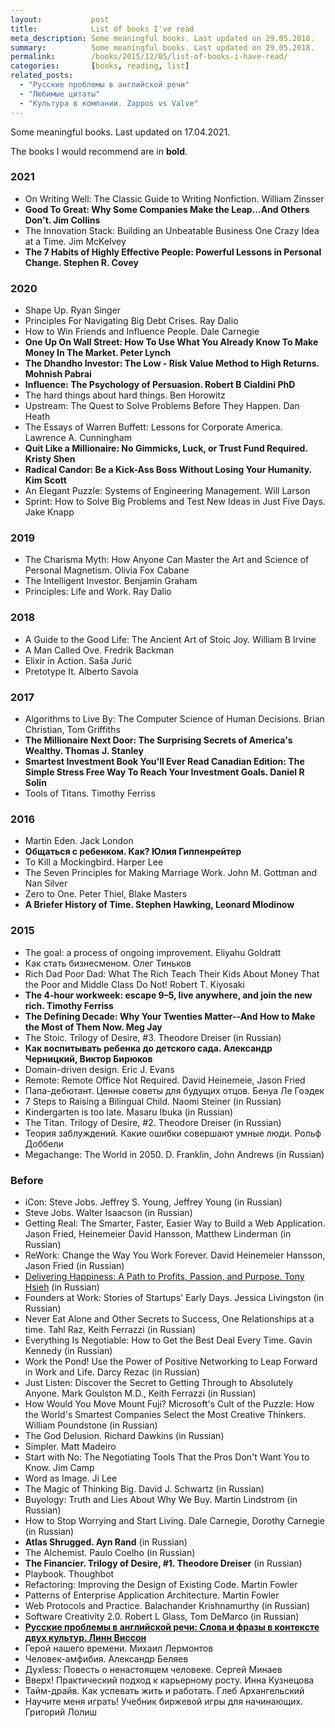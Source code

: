 ```yaml
---
layout:           post
title:            List of books I've read
meta_description: Some meaningful books. Last updated on 29.05.2018.
summary:          Some meaningful books. Last updated on 29.05.2018.
permalink:        /books/2015/12/05/list-of-books-i-have-read/
categories:       [books, reading, list]
related_posts:
  - "Русские проблемы в английской речи"
  - "Любимые цитаты"
  - "Культура в компании. Zappos vs Valve"
---
```


Some meaningful books. Last updated on 17.04.2021.

The books I would recommend are in **bold**.

### 2021

- On Writing Well: The Classic Guide to Writing Nonfiction. William Zinsser
- **Good To Great: Why Some Companies Make the Leap...And Others Don't. Jim Collins**
- The Innovation Stack: Building an Unbeatable Business One Crazy Idea at a Time. Jim McKelvey
- **The 7 Habits of Highly Effective People: Powerful Lessons in Personal Change. Stephen R. Covey**

### 2020

- Shape Up. Ryan Singer
- Principles For Navigating Big Debt Crises. Ray Dalio
- How to Win Friends and Influence People. Dale Carnegie
- **One Up On Wall Street: How To Use What You Already Know To Make Money In The Market. Peter Lynch**
- **The Dhandho Investor: The Low - Risk Value Method to High Returns. Mohnish Pabrai**
- **Influence: The Psychology of Persuasion. Robert B Cialdini PhD**
- The hard things about hard things. Ben Horowitz
- Upstream: The Quest to Solve Problems Before They Happen. Dan Heath
- The Essays of Warren Buffett: Lessons for Corporate America. Lawrence A. Cunningham
- **Quit Like a Millionaire: No Gimmicks, Luck, or Trust Fund Required. Kristy Shen**
- **Radical Candor: Be a Kick-Ass Boss Without Losing Your Humanity. Kim Scott**
- An Elegant Puzzle: Systems of Engineering Management. Will Larson
- Sprint: How to Solve Big Problems and Test New Ideas in Just Five Days. Jake Knapp

### 2019

- The Charisma Myth: How Anyone Can Master the Art and Science of Personal Magnetism. Olivia Fox Cabane
- The Intelligent Investor. Benjamin Graham
- Principles: Life and Work. Ray Dalio

### 2018

- A Guide to the Good Life: The Ancient Art of Stoic Joy. William B Irvine
- A Man Called Ove. Fredrik Backman
- Elixir in Action. Saša Jurić
- Pretotype It. Alberto Savoia

### 2017

- Algorithms to Live By: The Computer Science of Human Decisions. Brian Christian, Tom Griffiths
- **The Millionaire Next Door: The Surprising Secrets of America's Wealthy. Thomas J. Stanley**
- **Smartest Investment Book You'll Ever Read Canadian Edition: The Simple Stress Free Way To Reach Your Investment Goals. Daniel R Solin**
- Tools of Titans. Timothy Ferriss

### 2016
- Martin Eden. Jack London
- **Общаться с ребенком. Как? Юлия Гиппенрейтер**
- To Kill a Mockingbird. Harper Lee
- The Seven Principles for Making Marriage Work. John M. Gottman and Nan Silver
- Zero to One. Peter Thiel, Blake Masters
- **A Briefer History of Time. Stephen Hawking, Leonard Mlodinow**

### 2015

- The goal: a process of ongoing improvement. Eliyahu Goldratt
- Как стать бизнесменом. Олег Тиньков
- Rich Dad Poor Dad: What The Rich Teach Their Kids About Money That the Poor and Middle Class Do Not! Robert T. Kiyosaki
- **The 4-hour workweek: escape 9–5, live anywhere, and join the new rich. Timothy Ferriss**
- **The Defining Decade: Why Your Twenties Matter--And How to Make the Most of Them Now. Meg Jay**
- The Stoic. Trilogy of Desire, #3. Theodore Dreiser (in Russian)
- **Как воспитывать ребенка до детского сада. Александр Черницкий, Виктор Бирюков**
- Domain-driven design. Eric J. Evans
- Remote: Remote Office Not Required. David Heinemeie, Jason Fried
- Папа-дебютант. Ценные советы для будущих отцов. Бенуа Ле Гоэдек
- 7 Steps to Raising a Bilingual Child. Naomi Steiner (in Russian)
- Kindergarten is too late. Masaru Ibuka (in Russian)
- The Titan. Trilogy of Desire, #2. Theodore Dreiser (in Russian)
- Теория заблуждений. Какие ошибки совершают умные люди. Рольф Доббели
- Megachange: The World in 2050. D. Franklin, John Andrews (in Russian)

### Before

- iCon: Steve Jobs. Jeffrey S. Young, Jeffrey Young (in Russian)
- Steve Jobs. Walter Isaacson (in Russian)
- Getting Real: The Smarter, Faster, Easier Way to Build a Web Application. Jason Fried, Heinemeier David Hansson, Matthew Linderman (in Russian)
- ReWork: Change the Way You Work Forever. David Heinemeier Hansson, Jason Fried (in Russian)
- [Delivering Happiness: A Path to Profits, Passion, and Purpose. Tony Hsieh](/books/2013/05/02/zappos-vs-valve/) (in Russian)
- Founders at Work: Stories of Startups' Early Days. Jessica Livingston (in Russian)
- Never Eat Alone and Other Secrets to Success, One Relationships at a time. Tahl Raz, Keith Ferrazzi (in Russian)
- Everything Is Negotiable: How to Get the Best Deal Every Time. Gavin Kennedy (in Russian)
- Work the Pond! Use the Power of Positive Networking to Leap Forward in Work and Life. Darcy Rezac (in Russian)
- Just Listen: Discover the Secret to Getting Through to Absolutely Anyone. Mark Goulston M.D., Keith Ferrazzi (in
  Russian)
- How Would You Move Mount Fuji? Microsoft's Cult of the Puzzle: How the World's Smartest Companies Select the Most Creative Thinkers. William Poundstone (in Russian)
- The God Delusion. Richard Dawkins (in Russian)
- Simpler. Matt Madeiro
- Start with No: The Negotiating Tools That the Pros Don't Want You to Know. Jim Camp
- Word as Image. Ji Lee
- The Magic of Thinking Big. David J. Schwartz (in Russian)
- Buyology: Truth and Lies About Why We Buy. Martin Lindstrom (in Russian)
- How to Stop Worrying and Start Living. Dale Carnegie, Dorothy Carnegie (in Russian)
- **Atlas Shrugged. Ayn Rand** (in Russian)
- The Alchemist. Paulo Coelho (in Russian)
- **The Financier. Trilogy of Desire, #1. Theodore Dreiser** (in Russian)
- Playbook. Thoughbot
- Refactoring: Improving the Design of Existing Code. Martin Fowler
- Patterns of Enterprise Application Architecture. Martin Fowler
- Web Protocols and Practice. Balachander Krishnamurthy (in Russian)
- Software Creativity 2.0. Robert L Glass, Tom DeMarco (in Russian)
- [**Русские проблемы в английской речи: Слова и фразы в контексте двух культур. Линн
  Виссон**](/books/2013/11/01/where-russians-go-wrong-in-spoken-english/)
- Герой нашего времени. Михаил Лермонтов
- Человек-амфибия. Александр Беляев
- Духless: Повесть о ненастоящем человеке. Сергей Минаев
- Вверх! Практический подход к карьерному росту. Инна Кузнецова
- Тайм-драйв. Как успевать жить и работать. Глеб Архангельский
- Научите меня играть! Учебник биржевой игры для начинающих. Григорий Лолиш
